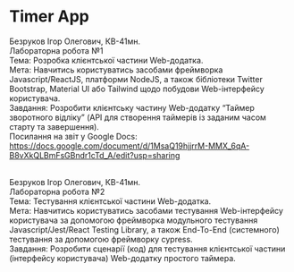 # Timer App
Безруков Ігор Олегович, КВ-41мн.<br>
Лабораторна робота №1<br>
Тема: Розробка клієнтської частини Web-додатка.<br>
Мета: Навчитись користуватись засобами фреймворка Javascript/ReactJS, платформи NodeJS, а також бібліотеки Twitter Bootstrap, Material UI або Tailwind щодо побудови Web-інтерфейсу користувача.<br>
Завдання: Розробити клієнтську частину Web-додатку “Таймер зворотного відліку” (API для створення таймерів із заданим часом старту та завершення).<br>
Посилання на звіт у Google Docs: https://docs.google.com/document/d/1MsaQ19hjjrrM-MMX_6qA-B8vXkQLBmFsGBndr1cTd_A/edit?usp=sharing<br><br>

Безруков Ігор Олегович, КВ-41мн.<br>
Лабораторна робота №2<br>
Тема: Тестування клієнтської частини Web-додатка.<br>
Мета: Навчитись користуватись засобами тестування Web-інтерфейсу користувача за допомогою фреймворка модульного тестування Javascript/Jest/React Testing Library, а також End-To-End (системного) тестування за допомогою фреймворку cypress.<br>
Завдання: Розробити сценарії (код) для тестування клієнтської частини (інтерфейсу користувача) Web-додатку простого таймера.
